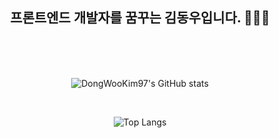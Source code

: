 <div align="center"><h2> 프론트엔드 개발자를 꿈꾸는 김동우입니다. 👋🙆‍♂️</h2>
  
<br>
<br>
<br>
  





![DongWooKim97's GitHub stats](https://github-readme-stats.vercel.app/api?username=DongWooKim97&show_icons=true&theme=dark)

<br>





![Top Langs](https://github-readme-stats.vercel.app/api/top-langs/?username=DongWooKim97&layout=compact&theme=tokyonight)

  
  </div>


<!--
**DongWooKim97/DongWooKim97** is a ✨ _special_ ✨ repository because its `README.md` (this file) appears on your GitHub profile.

Here are some ideas to get you started:

- 🔭 I’m currently working on ...
- 🌱 I’m currently learning ...
- 👯 I’m looking to collaborate on ...
- 🤔 I’m looking for help with ...
- 💬 Ask me about ...
- 📫 How to reach me: ...
- 😄 Pronouns: ...
- ⚡ Fun fact: ...
-->
